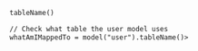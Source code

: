 ```coldfusion
tableName()
```
```coldfusion
// Check what table the user model uses
whatAmIMappedTo = model("user").tableName()>
```
